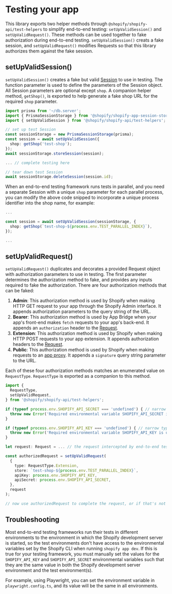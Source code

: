 # Testing your app

This library exports two helper methods through `@shopify/shopify-api/test-helpers` to simplify end-to-end testing: `setUpValidSession()` and `setUpValidRequest()`. These methods can be used together to fake authorization during end-to-end testing. `setUpValidSession()` creats a fake session, and `setUpValidRequest()` modifies Requests so that this library authorizes them against the fake session.

## setUpValidSession()

`setUpValidSession()` creates a fake but valid [Session](./session-storage.md#what-data-is-in-a-session-object) to use in testing. The function parameter is used to define the parameters of the Session object. All Session parameters are optional except `shop`. A companion helper method, `getShop()`, is exported to help generate a fake shop URL for the required `shop` parameter.

```ts
import prisma from '~/db.server';
import { PrismaSessionStorage } from '@shopify/shopify-app-session-storage-prisma';
import { setUpValidSession } from '@shopify/shopify-api/test-helpers';

// set up test Session
const sessionStorage = new PrismaSessionStorage(prisma);
const session = await setUpValidSession({
  shop: getShop('test-shop');
});
await sessionStorage.storeSession(session);

... // complete testing here

// tear down test Session
await sessionStorage.deleteSession(session.id);
```

When an end-to-end testing framework runs tests in parallel, and you need a separate Session with a unique `shop` parameter for each parallel process, you can modify the above code snipped to incorporate a unique process identifier into the shop name, for example:

```ts
...

const session = await setUpValidSession(sessionStorage, {
  shop: getShop(`test-shop-${process.env.TEST_PARALLEL_INDEX}`),
});

...
```

## setUpValidRequest()

`setUpValidRequest()` duplicates and decorates a provided Request object with authorization parameters to use in testing. The first parameter determines the authorization method to fake, and provides any inputs required to fake the authorization. There are four authorization methods that can be faked:
1. **Admin**: This authorization method is used by Shopify when making HTTP GET request to your app through the Shopify Admin interface. It appends authorization parameters to the query string of the URL.
1. **Bearer**: This authorization method is used by App Bridge when your app's front-end makes `fetch` requests to your app's back-end. It appends an `authorization` header to the [Request](https://developer.mozilla.org/en-US/docs/Web/API/Request).
1. **Extension**: This authorization method is used by Shopify when making HTTP POST requests to your app extension. It appends authorization headers to the [Request](https://developer.mozilla.org/en-US/docs/Web/API/Request).
1. **Public**: This authorization method is used by Shopify when making requests to an [app proxy](https://shopify.dev/docs/apps/build/online-store/display-dynamic-data#handling-proxy-requests). It appends a `signature` query string parameter to the URL.

Each of these four authorization methods matches an enumerated value on `RequestType`. `RequestType` is exported as a companion to this method.

```ts
import {
  RequestType,
  setUpValidRequest,
} from '@shopify/shopify-api/test-helpers';

if (typeof process.env.SHOPIFY_API_SECRET === 'undefined') { // narrow type or throw error if undefined
  throw new Error('Required environmental variable SHOPIFY_API_SECRET is undefined');
}

if (typeof process.env.SHOPIFY_API_KEY === 'undefined') { // narrow type or throw error if undefined
  throw new Error('Required environmental variable SHOPIFY_API_KEY is undefined');
}

let request: Request = ... // the request intercepted by end-to-end testing framework

const authorizedRequest = setUpValidRequest(
  {
    type: RequestType.Extension,
    store: `test-shop-${process.env.TEST_PARALLEL_INDEX}`,
    apiKey: process.env.SHOPIFY_API_KEY,
    apiSecret: process.env.SHOPIFY_API_SECRET,
  },
  request
);

// now use authorizedRequest to complete the request, or if that's not possible, use it to modify the original request, using your testing framework's methods to add the headers or query string parameters to the request
```

## Troubleshooting
Most end-to-end testing frameworks run their tests in different environments to the environment in which the Shopify development server is started, so the test environments don't have access to the environmental variables set by the Shopify CLI when running `shopify app dev`. If this is true for your testing framework, you must manually set the values for the `SHOPIFY_API_KEY` and `SHOPIFY_API_SECRET` environmental variables such that they are the same value in both the Shopify development server environment and the test environment(s).

For example, using Playwright, you can set the environment variable in `playwright.config.ts`, and its value will be the same in all environments.